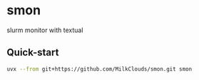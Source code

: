 # smon
slurm monitor with textual

## Quick-start

```sh
uvx --from git+https://github.com/MilkClouds/smon.git smon
```
